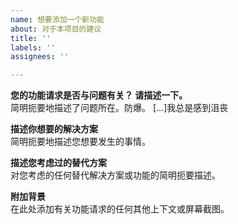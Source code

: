 ```yaml
---
name: 想要添加一个新功能
about: 对于本项目的建议
title: ''
labels: ''
assignees: ''

---
```


**您的功能请求是否与问题有关？ 请描述一下。**  
简明扼要地描述了问题所在。防爆。 [...]我总是感到沮丧

**描述你想要的解决方案**  
简明扼要地描述您想要发生的事情。

**描述您考虑过的替代方案**  
对您考虑的任何替代解决方案或功能的简明扼要描述。

**附加背景**  
在此处添加有关功能请求的任何其他上下文或屏幕截图。